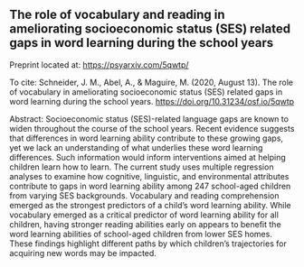 ## The role of vocabulary and reading in ameliorating socioeconomic status (SES) related gaps in word learning during the school years

Preprint located at: https://psyarxiv.com/5qwtp/

To cite:
Schneider, J. M., Abel, A., & Maguire, M. (2020, August 13). The role of vocabulary in ameliorating socioeconomic status (SES) related gaps in word learning during the school years. https://doi.org/10.31234/osf.io/5qwtp

Abstract:
Socioeconomic status (SES)-related language gaps are known to widen throughout the course of the school years. Recent evidence suggests that differences in word learning ability contribute to these growing gaps, yet we lack an understanding of what underlies these word learning differences. Such information would inform interventions aimed at helping children learn how to learn. The current study uses multiple regression analyses to examine how cognitive, linguistic, and environmental attributes contribute to gaps in word learning ability among 247 school-aged children from varying SES backgrounds. Vocabulary and reading comprehension emerged as the strongest predictors of a child’s word learning ability. While vocabulary emerged as a critical predictor of word learning ability for all children, having stronger reading abilities early on appears to benefit the word learning abilities of school-aged children from lower SES homes. These findings highlight different paths by which children’s trajectories for acquiring new words may be impacted.

